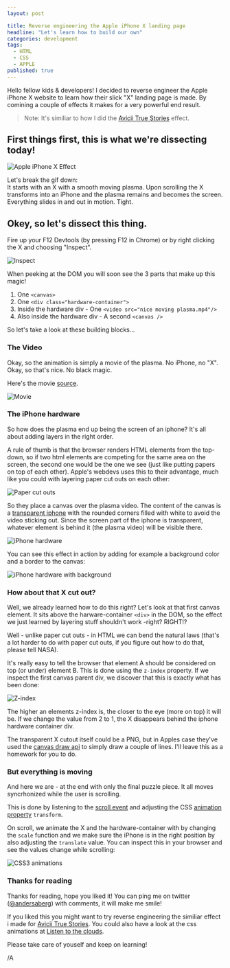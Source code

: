 ```yaml
---
layout: post

title: Reverse engineering the Apple iPhone X landing page
headline: "Let's learn how to build our own"
categories: development
tags: 
  - HTML
  - CSS
  - APPLE
published: true
---
```


Hello fellow kids & developers! I decided to reverse engineer the Apple iPhone X website to learn how their slick "X" landing page is made. By comining a couple of effects it makes for a very powerful end result.

> Note: It's similiar to how I did the [Avicii True Stories](https://aviciitruestories.com/) effect.

## First things first, this is what we're dissecting today!

![Apple iPhone X Effect](/images/apple/apple1.gif)

Let's break the gif down:  
It starts with an X with a smooth moving plasma. Upon scrolling the X transforms into an iPhone and the plasma remains and becomes the screen. Everything slides in and out in motion. Tight.

## Okey, so let's dissect this thing.
Fire up your F12 Devtools (by pressing F12 in Chrome) or by right clicking the X and choosing "Inspect".

![Inspect](/images/apple/pic1.png)

When peeking at the DOM you will soon see the 3 parts that make up this magic!

1. One `<canvas>`
2. One `<div class="hardware-container">`
3. Inside the hardware div - One `<video src="nice moving plasma.mp4"/>`
4. Also inside the hardware div - A second `<canvas />`

So let's take a look at these building blocks...

### The Video

Okay, so the animation is simply a movie of the plasma. No iPhone, no "X". Okay, so that's nice. No black magic.

Here's the movie [source](https://images.apple.com/media/us/iphone-x/2017/01df5b43-28e4-4848-bf20-490c34a926a7/overview/primary/hero/large_2x.mp4).

![Movie](/images/apple/pic2.png)

### The iPhone hardware
So how does the plasma end up being the screen of an iphone?
It's all about adding layers in the right order.

A rule of thumb is that the browser renders HTML elements from the top-down, so if two html elements are competing for the same area on the screen, the second one would be the one we see (just like putting papers on top of each other). Apple's webdevs uses this to their advantage, much like you could with layering paper cut outs on each other:

![Paper cut outs](/images/apple/pic3.jpg)

So they place a canvas over the plasma video. The content of the canvas is a [transparent iphone](https://images.apple.com/v/iphone-x/a/images/overview/primary/hero_premiere_hardware_large.png) with the rounded corners filled with white to avoid the video sticking out. Since the screen part of the iphone is transparent, whatever element is behind it (the plasma video) will be visible there.

![iPhone hardware](/images/apple/pic4.png)

You can see this effect in action by adding for example a background color and a border to the canvas:

![iPhone hardware with background](/images/apple/pic5.png)

### How about that X cut out?

Well, we already learned how to do this right? Let's look at that first canvas element.
It sits above the harware-container `<div>` in the DOM, so the effect we just learned by layering stuff shouldn't work -right? RIGHT!?

Well - unlike paper cut outs - in HTML we can bend the natural laws (that's a lot harder to do with paper cut outs, if you figure out how to do that, please tell NASA).

It's really easy to tell the browser that element A should be considered on top (or under) element B. This is done using the `z-index` property. If we inspect the first canvas parent div, we discover that this is exactly what has been done:

![Z-index](/images/apple/pic6.png)

The higher an elements z-index is, the closer to the eye (more on top) it will be. If we change the value from 2 to 1, the X disappears behind the iphone hardware container div.

The transparent X cutout itself could be a PNG, but in Apples case they've used the [canvas draw api](https://developer.mozilla.org/en-US/docs/Web/API/Canvas_API/Tutorial/Drawing_shapes) to simply draw a couple of lines. I'll leave this as a homework for you to do.

### But everything is moving
And here we are - at the end with only the final puzzle piece. It all moves syncrhonized while the user is scrolling.

This is done by listening to the [scroll event](https://developer.mozilla.org/en-US/docs/Web/Events/scroll) and adjusting the CSS [animation property](https://developer.mozilla.org/en-US/docs/Web/CSS/transform?v=b) `transform`.

On scroll, we animate the X and the hardware-container with by changing the `scale` function and we make sure the iPhone is in the right position by also adjusting the `translate` value. You can inspect this in your browser and see the values change while scrolling:

![CSS3 animations](/images/apple/apple2.gif)

### Thanks for reading

Thanks for reading, hope you liked it! You can ping me on twitter ([@andersaberg](http://twitter.com/andersaberg)) with comments, it will make me smile!

If you liked this you might want to try reverse engineering the similiar effect i made for [Avicii True Stories](https://aviciitruestories.com/). You could also have a look at the css animations at [Listen to the clouds](http://listentothe.cloud/).

Please take care of youself and keep on learning! 

/A









